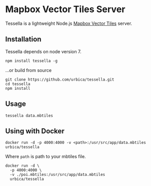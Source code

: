 # Mapbox Vector Tiles Server

Tessella is a lightweight Node.js [Mapbox Vector Tiles](https://github.com/mapbox/vector-tile-spec) server.

## Installation

Tessella depends on node version 7.

```shell
npm install tessella -g
```

...or build from source

```shell
git clone https://github.com/urbica/tessella.git
cd tessella
npm install
```

## Usage

```shell
tessella data.mbtiles
```

## Using with Docker

```shell
docker run -d -p 4000:4000 -v <path>:/usr/src/app/data.mbtiles urbica/tessella
```

Where `path` is path to your mbtiles file.

```shell
docker run -d \
  -p 4000:4000 \
  -v ./poi.mbtiles:/usr/src/app/data.mbtiles
  urbica/tessella
```
